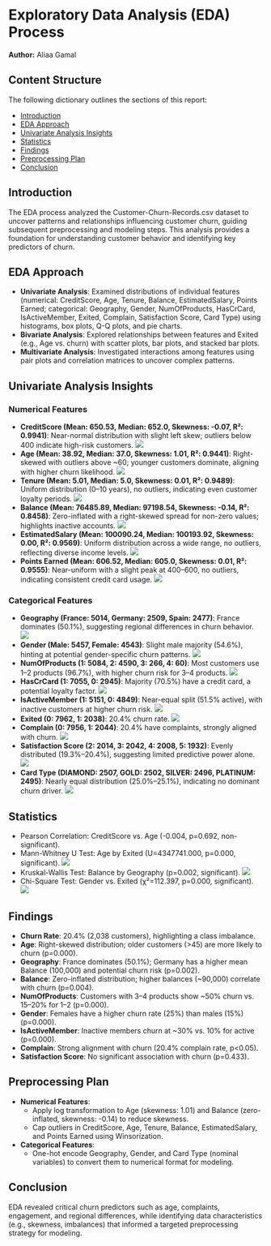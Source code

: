 # Exploratory Data Analysis (EDA) Process

**Author:** Aliaa Gamal

## Content Structure
The following dictionary outlines the sections of this report:

- [Introduction](#introduction)
- [EDA Approach](#eda-approach)
- [Univariate Analysis Insights](#univariate-analysis-insights)
- [Statistics](#statistics)
- [Findings](#findings)
- [Preprocessing Plan](#preprocessing-plan)
- [Conclusion](#conclusion)

## Introduction
The EDA process analyzed the Customer-Churn-Records.csv dataset to uncover patterns and relationships influencing customer churn, guiding subsequent preprocessing and modeling steps. This analysis provides a foundation for understanding customer behavior and identifying key predictors of churn.

## EDA Approach
- **Univariate Analysis**: Examined distributions of individual features (numerical: CreditScore, Age, Tenure, Balance, EstimatedSalary, Points Earned; categorical: Geography, Gender, NumOfProducts, HasCrCard, IsActiveMember, Exited, Complain, Satisfaction Score, Card Type) using histograms, box plots, Q-Q plots, and pie charts.
- **Bivariate Analysis**: Explored relationships between features and Exited (e.g., Age vs. churn) with scatter plots, bar plots, and stacked bar plots.
- **Multivariate Analysis**: Investigated interactions among features using pair plots and correlation matrices to uncover complex patterns.

## Univariate Analysis Insights
### Numerical Features
- **CreditScore (Mean: 650.53, Median: 652.0, Skewness: -0.07, R²: 0.9941)**: Near-normal distribution with slight left skew; outliers below 400 indicate high-risk customers.
![](../images/CreditScore_Distribution.png)
- **Age (Mean: 38.92, Median: 37.0, Skewness: 1.01, R²: 0.9441)**: Right-skewed with outliers above ~60; younger customers dominate, aligning with higher churn likelihood.
![](../images/Age_Distribution.png)
- **Tenure (Mean: 5.01, Median: 5.0, Skewness: 0.01, R²: 0.9489)**: Uniform distribution (0–10 years), no outliers, indicating even customer loyalty periods.
![](../images/Tenure_Distribution.png)
- **Balance (Mean: 76485.89, Median: 97198.54, Skewness: -0.14, R²: 0.8458)**: Zero-inflated with a right-skewed spread for non-zero values; highlights inactive accounts.
![](../images/Balance_Distribution.png)
- **EstimatedSalary (Mean: 100090.24, Median: 100193.92, Skewness: 0.00, R²: 0.9569)**: Uniform distribution across a wide range, no outliers, reflecting diverse income levels.
![](../images/EstimatedSalary_Distribution.png)
- **Points Earned (Mean: 606.52, Median: 605.0, Skewness: 0.01, R²: 0.9555)**: Near-uniform with a slight peak at 400–600, no outliers, indicating consistent credit card usage.
![](../images/PointsEarend_Distribution.png)

### Categorical Features
- **Geography (France: 5014, Germany: 2509, Spain: 2477)**: France dominates (50.1%), suggesting regional differences in churn behavior.
![](../images/Geography_Distribution.png)
- **Gender (Male: 5457, Female: 4543)**: Slight male majority (54.6%), hinting at potential gender-specific churn patterns.
![](../images/Gender_Distribution.png)
- **NumOfProducts (1: 5084, 2: 4590, 3: 266, 4: 60)**: Most customers use 1–2 products (96.7%), with higher churn risk for 3–4 products.
![](../images/NumOfProducts_Distribution.png)
- **HasCrCard (1: 7055, 0: 2945)**: Majority (70.5%) have a credit card, a potential loyalty factor.
![](../images/HasCrCard_Distribution.png)
- **IsActiveMember (1: 5151, 0: 4849)**: Near-equal split (51.5% active), with inactive customers at higher churn risk.
![](../images/IsActiveMember_Distribution.png)
- **Exited (0: 7962, 1: 2038)**: 20.4% churn rate.
![](../images/Exited_Distribution.png)
- **Complain (0: 7956, 1: 2044)**: 20.4% have complaints, strongly aligned with churn.
![](../images/Complain_Distribution.png)
- **Satisfaction Score (2: 2014, 3: 2042, 4: 2008, 5: 1932)**: Evenly distributed (19.3%–20.4%), suggesting limited predictive power alone.
![](../images/SatisfactionScore_Distribution.png)
- **Card Type (DIAMOND: 2507, GOLD: 2502, SILVER: 2496, PLATINUM: 2495)**: Nearly equal distribution (25.0%–25.1%), indicating no dominant churn driver.
![](../images/CardType_Distribution.png)

## Statistics

  - Pearson Correlation: CreditScore vs. Age (-0.004, p=0.692, non-significant).
  - Mann-Whitney U Test: Age by Exited (U=4347741.000, p=0.000, significant).
  ![](../images/AgevsExited.png)
  - Kruskal-Wallis Test: Balance by Geography (p=0.002, significant).
  ![](../images/MeanBalancebyGeography.png)
  - Chi-Square Test: Gender vs. Exited (χ²=112.397, p=0.000, significant).
  ![](../images/GendervsExited.png)

## Findings
- **Churn Rate**: 20.4% (2,038 customers), highlighting a class imbalance.
- **Age**: Right-skewed distribution; older customers (>45) are more likely to churn (p=0.000).
- **Geography**: France dominates (50.1%); Germany has a higher mean Balance (100,000) and potential churn risk (p=0.002).
- **Balance**: Zero-inflated distribution; higher balances (~90,000) correlate with churn (p=0.004).
- **NumOfProducts**: Customers with 3–4 products show ~50% churn vs. 15–20% for 1–2 (p=0.000).
- **Gender**: Females have a higher churn rate (25%) than males (15%) (p=0.000).
- **IsActiveMember**: Inactive members churn at ~30% vs. 10% for active (p=0.000).
- **Complain**: Strong alignment with churn (20.4% complain rate, p<0.05).
- **Satisfaction Score**: No significant association with churn (p=0.433).

## Preprocessing Plan
- **Numerical Features**:
  - Apply log transformation to Age (skewness: 1.01) and Balance (zero-inflated, skewness: -0.14) to reduce skewness.
  - Cap outliers in CreditScore, Age, Tenure, Balance, EstimatedSalary, and Points Earned using Winsorization.
- **Categorical Features**:
  - One-hot encode Geography, Gender, and Card Type (nominal variables) to convert them to numerical format for modeling.

## Conclusion
EDA revealed critical churn predictors such as age, complaints, engagement, and regional differences, while identifying data characteristics (e.g., skewness, imbalances) that informed a targeted preprocessing strategy for modeling.